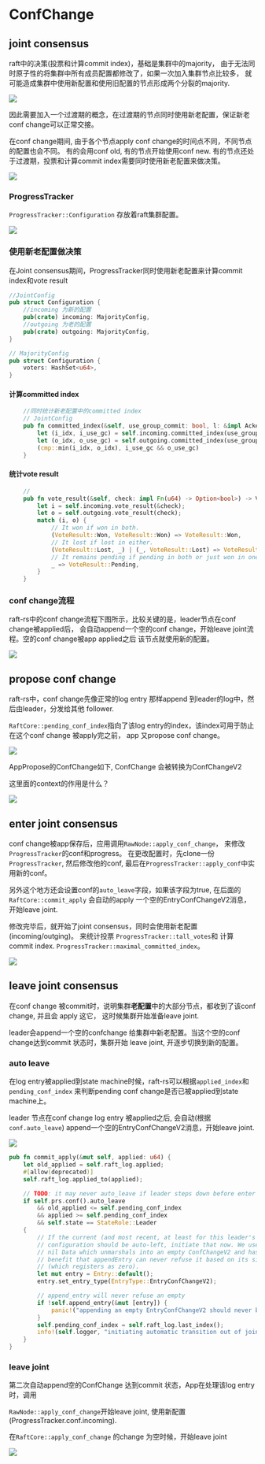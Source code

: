 # ConfChange

<!-- toc -->

## joint consensus

raft中的决策(投票和计算commit index)，基础是集群中的majority， 由于无法同时原子性的将集群中所有成员配置都修改了，如果一次加入集群节点比较多，
就可能造成集群中使用新配置和使用旧配置的节点形成两个分裂的majority.

![](./dot/two_disjoint_majority.png)

因此需要加入一个过渡期的概念，在过渡期的节点同时使用新老配置，保证新老conf change可以正常交接。

在conf change期间, 由于各个节点apply conf change的时间点不同，不同节点的配置也会不同。
有的会用conf old, 有的节点开始使用conf new.
有的节点还处于过渡期，投票和计算commit index需要同时使用新老配置来做决策。

![](./dot/joint-conf.png)

### ProgressTracker

`ProgressTracker::Configuration` 存放着raft集群配置。

![](./dot/raft_progresstracker.svg)

### 使用新老配置做决策

在Joint consensus期间，ProgressTracker同时使用新老配置来计算commit index和vote result

```rust
//JointConfig
pub struct Configuration {
    //incoming 为新的配置
    pub(crate) incoming: MajorityConfig,
    //outgoing 为老的配置
    pub(crate) outgoing: MajorityConfig,
}

// MajorityConfig
pub struct Configuration {
    voters: HashSet<u64>,
}
```

#### 计算committed index

```rust
    //同时统计新老配置中的committed index
    // JointConfig
    pub fn committed_index(&self, use_group_commit: bool, l: &impl AckedIndexer) -> (u64, bool) {
        let (i_idx, i_use_gc) = self.incoming.committed_index(use_group_commit, l);
        let (o_idx, o_use_gc) = self.outgoing.committed_index(use_group_commit, l);
        (cmp::min(i_idx, o_idx), i_use_gc && o_use_gc)
    }
```

#### 统计vote result
```rust
    //
    pub fn vote_result(&self, check: impl Fn(u64) -> Option<bool>) -> VoteResult {
        let i = self.incoming.vote_result(&check);
        let o = self.outgoing.vote_result(check);
        match (i, o) {
            // It won if won in both.
            (VoteResult::Won, VoteResult::Won) => VoteResult::Won,
            // It lost if lost in either.
            (VoteResult::Lost, _) | (_, VoteResult::Lost) => VoteResult::Lost,
            // It remains pending if pending in both or just won in one side.
            _ => VoteResult::Pending,
        }
    }
```

### conf change流程

raft-rs中的conf change流程下图所示，比较关键的是，leader节点在conf change被applied后，
会自动append一个空的conf change，开始leave joint流程。空的conf change被app applied之后
该节点就使用新的配置。

![](./dot/conf_change_flow.svg)



## propose conf change

raft-rs中，conf change先像正常的log entry 那样append 到leader的log中，然后由leader，分发给其他
follower.

`RaftCore::pending_conf_index`指向了该log entry的index，该index可用于防止在这个conf change 被apply完之前，
app 又propose conf change。


![](./dot/raft_conf_change.svg)

AppPropose的ConfChange如下, ConfChange 会被转换为ConfChangeV2

这里面的context的作用是什么？

![](./dot/message_confchange.svg)

## enter joint consensus

conf change被app保存后，应用调用`RawNode::apply_conf_change`，
来修改`ProgressTracker`的conf和progress。
在更改配置时，先clone一份`ProgressTracker`, 然后修改他的conf,
最后在`ProgressTracker::apply_conf`中实用新的conf。

另外这个地方还会设置conf的`auto_leave`字段，如果该字段为true, 在后面的`RaftCore::commit_apply`
会自动的apply 一个空的EntryConfChangeV2消息，开始leave joint.


修改完毕后，就开始了joint consensus，同时会使用新老配置(incoming/outging)。
来统计投票 `ProgressTracker::tall_votes`和 计算commit index.
`ProgressTracker::maximal_committed_index`。



![](./dot/raft_apply_conf_change.svg)


## leave joint consensus

在conf change 被commit时，说明集群<b>老配置</b>中的大部分节点，都收到了该conf change, 并且会
apply 这它， 这时候集群开始准备leave joint.

leader会append一个空的confchange 给集群中新老配置。当这个空的conf change达到commit 状态时，集群开始
leave joint, 开逐步切换到新的配置。

### auto leave

在log entry被applied到state machine时候，raft-rs可以根据`applied_index`和`pending_conf_index` 
来判断pending conf change是否已被applied到state machine上。

leader 节点在conf change log entry 被applied之后, 会自动(根据`conf.auto_leave`)
append一个空的EntryConfChangeV2消息，开始leave joint.

![](./dot/raft_leader_empty_conf_change.svg)

```rust
pub fn commit_apply(&mut self, applied: u64) {
    let old_applied = self.raft_log.applied;
    #[allow(deprecated)]
    self.raft_log.applied_to(applied);

    // TODO: it may never auto_leave if leader steps down before enter joint is applied.
    if self.prs.conf().auto_leave
        && old_applied <= self.pending_conf_index
        && applied >= self.pending_conf_index
        && self.state == StateRole::Leader
    {
        // If the current (and most recent, at least for this leader's term)
        // configuration should be auto-left, initiate that now. We use a
        // nil Data which unmarshals into an empty ConfChangeV2 and has the
        // benefit that appendEntry can never refuse it based on its size
        // (which registers as zero).
        let mut entry = Entry::default();
        entry.set_entry_type(EntryType::EntryConfChangeV2);

        // append_entry will never refuse an empty
        if !self.append_entry(&mut [entry]) {
            panic!("appending an empty EntryConfChangeV2 should never be dropped")
        }
        self.pending_conf_index = self.raft_log.last_index();
        info!(self.logger, "initiating automatic transition out of joint configuration"; "config" => ?self.prs.conf());
    }
}
```

### leave joint

第二次自动append空的ConfChange 达到commit 状态，App在处理该log entry时，调用

`RawNode::apply_conf_change`开始leave joint, 使用新配置(ProgressTracker.conf.incoming).

在`RaftCore::apply_conf_change` 的change 为空时候，开始leave joint

![](./dot/conf_leave_joint.svg)
